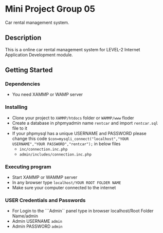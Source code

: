 # Mini Project Group 05

Car rental management system.

## Description

This is a online car rental management system for LEVEL-2 Internet Application Development module.

## Getting Started

### Dependencies

* You need XAMMP or WAMP server

### Installing

* Clone your project to ```XAMMP/htdocs``` folder or ```WAMMP/www``` floder
* Create a database in phpmyadmin name ```rentcar``` and import ```rentcar.sql``` file to it
* If your phpmysql has a unique USERNAME and PASSWORD please change this code ```$con=mysqli_connect("localhost","YOUR USERNAME","YOUR PASSWORD","rentcar");``` in below files
   * ```inc/connection.inc.php```
   * ```admin/includes/connection.inc.php```

### Executing program
 
* Start XAMMP or WAMMP server 
* In any browser type ```localhost/YOUR ROOT FOLDER NAME```
* Make sure your computer connected to the internet


### USER Credentials and Passwords

* For Login to the ```Admin`` panel type in browser localhost/Root Folder Name/admin
* Admin USERNAME ```admin```
* Admin PASSWORD ```admin```
